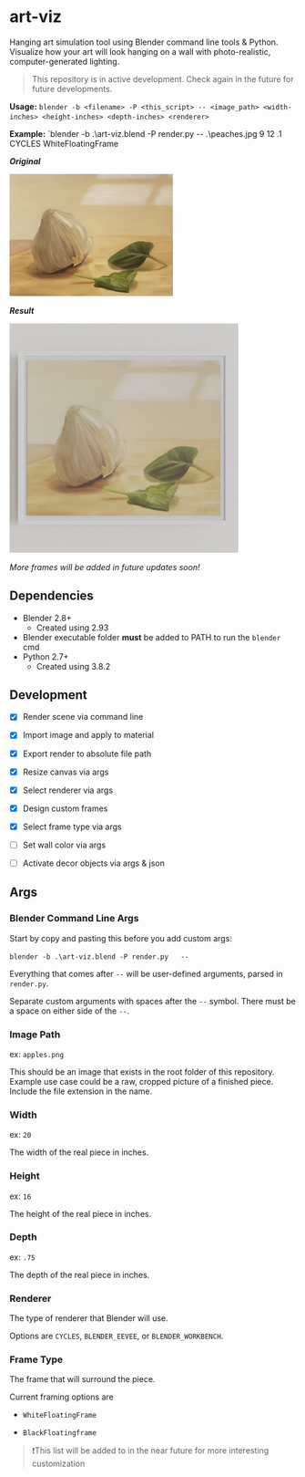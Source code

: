 # art-viz

 Hanging art simulation tool using Blender command line tools & Python. Visualize how your art will look hanging on a wall with photo-realistic, computer-generated lighting.

> This repository is in active development. Check again in the future for future developments.

**Usage:** `blender -b <filename> -P <this_script> -- <image_path> <width-inches> <height-inches> <depth-inches> <renderer>`

**Example:** `blender -b .\art-viz.blend -P render.py  -- .\peaches.jpg 9 12 .1 CYCLES WhiteFloatingFrame

***Original***

<img title="" src="garlic.png" alt="apples" width="287" data-align="center">

***Result***

<img title="" src="garlic_render.png" alt="apples-output" width="402" data-align="center">

*More frames will be added in future updates soon!*

## Dependencies

- Blender 2.8+
  - Created using 2.93
- Blender executable folder **must** be added to PATH to run the `blender` cmd
- Python 2.7+
  - Created using 3.8.2

## Development

- [x] Render scene via command line

- [x] Import image and apply to material

- [x] Export render to absolute file path

- [x] Resize canvas via args

- [x] Select renderer via args

- [x] Design custom frames

- [x] Select frame type via args

- [ ] Set wall color via args

- [ ] Activate decor objects via args & json

## Args

### Blender Command Line Args

Start by copy and pasting this before you add custom args:

`blender -b .\art-viz.blend -P render.py   --`

Everything that comes after `--` will be user-defined arguments, parsed in `render.py`.

Separate custom arguments with spaces after the `--` symbol. There must be a space on either side of the `--`.

### Image Path

ex: `apples.png`

This should be an image that exists in the root folder of this repository. Example use case could be a raw, cropped picture of a finished piece. Include the file extension in the name.

### Width

ex: `20`

The width of the real piece in inches.

### Height

ex: `16`

The height of the real piece in inches.

### Depth

ex: `.75`

The depth of the real piece in inches.

### Renderer

The type of renderer that Blender will use.

Options are `CYCLES`, `BLENDER_EEVEE`, or `BLENDER_WORKBENCH`.

### Frame Type

The frame that will surround the piece.

Current framing options are

- `WhiteFloatingFrame`

- `BlackFloatingframe`

> :exclamation:This list will be added to in the near future for more interesting customization

